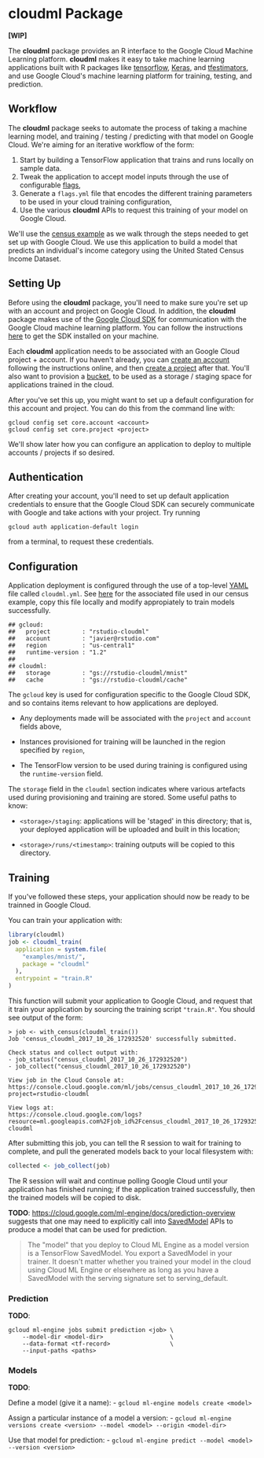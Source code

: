 cloudml Package
================

**\[WIP\]**

The **cloudml** package provides an R interface to the Google Cloud Machine Learning platform. **cloudml** makes it easy to take machine learning applications built with R packages like [tensorflow](https://tensorflow.rstudio.com/), [Keras](https://keras.rstudio.com/), and [tfestimators](https://tensorflow.rstudio.com/tfestimators/), and use Google Cloud's machine learning platform for training, testing, and prediction.

Workflow
--------

The **cloudml** package seeks to automate the process of taking a machine learning model, and training / testing / predicting with that model on Google Cloud. We're aiming for an iterative workflow of the form:

1.  Start by building a TensorFlow application that trains and runs locally on sample data.
2.  Tweak the application to accept model inputs through the use of configurable [flags](https://tensorflow.rstudio.com/tools/training_flags.html),
3.  Generate a `flags.yml` file that encodes the different training parameters to be used in your cloud training configuration,
4.  Use the various **cloudml** APIs to request this training of your model on Google Cloud.

We'll use the [census example](https://github.com/rstudio/cloudml/tree/master/examples/census) as we walk through the steps needed to get set up with Google Cloud. We use this application to build a model that predicts an individual's income category using the United Stated Census Income Dataset.

Setting Up
----------

Before using the **cloudml** package, you'll need to make sure you're set up with an account and project on Google Cloud. In addition, the **cloudml** package makes use of the [Google Cloud SDK](https://cloud.google.com/sdk/) for communication with the Google Cloud machine learning platform. You can follow the instructions [here](https://cloud.google.com/sdk/downloads) to get the SDK installed on your machine.

Each **cloudml** application needs to be associated with an Google Cloud project + account. If you haven't already, you can [create an account](https://console.cloud.google.com) following the instructions online, and then [create a project](https://cloud.google.com/resource-manager/docs/creating-managing-projects) after that. You'll also want to provision a [bucket](https://cloud.google.com/storage/docs/creating-buckets), to be used as a storage / staging space for applications trained in the cloud.

After you've set this up, you might want to set up a default configuration for this account and project. You can do this from the command line with:

    gcloud config set core.account <account>
    gcloud config set core.project <project>

We'll show later how you can configure an application to deploy to multiple accounts / projects if so desired.

Authentication
--------------

After creating your account, you'll need to set up default application credentials to ensure that the Google Cloud SDK can securely communicate with Google and take actions with your project. Try running

    gcloud auth application-default login

from a terminal, to request these credentials.

Configuration
-------------

Application deployment is configured through the use of a top-level [YAML](http://yaml.org/) file called `cloudml.yml`. See [here](https://github.com/rstudio/cloudml/blob/master/examples/census/cloudml.yml) for the associated file used in our census example, copy this file locally and modify appropiately to train models successfully.

    ## gcloud:
    ##   project         : "rstudio-cloudml"
    ##   account         : "javier@rstudio.com"
    ##   region          : "us-central1"
    ##   runtime-version : "1.2"
    ## 
    ## cloudml:
    ##   storage         : "gs://rstudio-cloudml/mnist"
    ##   cache           : "gs://rstudio-cloudml/cache"

The `gcloud` key is used for configuration specific to the Google Cloud SDK, and so contains items relevant to how applications are deployed.

-   Any deployments made will be associated with the `project` and `account` fields above,

-   Instances provisioned for training will be launched in the region specified by `region`,

-   The TensorFlow version to be used during training is configured using the `runtime-version` field.

The `storage` field in the `cloudml` section indicates where various artefacts used during provisioning and training are stored. Some useful paths to know:

-   `<storage>/staging`: applications will be 'staged' in this directory; that is, your deployed application will be uploaded and built in this location;

-   `<storage>/runs/<timestamp>`: training outputs will be copied to this directory.

Training
--------

If you've followed these steps, your application should now be ready to be trainned in Google Cloud.

You can train your application with:

``` r
library(cloudml)
job <- cloudml_train(
  application = system.file(
    "examples/mnist/",
    package = "cloudml"
  ),
  entrypoint = "train.R"
)
```

This function will submit your application to Google Cloud, and request that it train your application by sourcing the training script `"train.R"`. You should see output of the form:

    > job <- with_census(cloudml_train())
    Job 'census_cloudml_2017_10_26_172932520' successfully submitted.

    Check status and collect output with:
    - job_status("census_cloudml_2017_10_26_172932520")
    - job_collect("census_cloudml_2017_10_26_172932520")

    View job in the Cloud Console at:
    https://console.cloud.google.com/ml/jobs/census_cloudml_2017_10_26_172932520?project=rstudio-cloudml

    View logs at:
    https://console.cloud.google.com/logs?resource=ml.googleapis.com%2Fjob_id%2Fcensus_cloudml_2017_10_26_172932520&project=rstudio-cloudml

After submitting this job, you can tell the R session to wait for training to complete, and pull the generated models back to your local filesystem with:

``` r
collected <- job_collect(job)
```

The R session will wait and continue polling Google Cloud until your application has finished running; if the application trained successfully, then the trained models will be copied to disk.

**TODO**: <https://cloud.google.com/ml-engine/docs/prediction-overview> suggests that one may need to explicitly call into [SavedModel](https://www.tensorflow.org/api_docs/python/tf/saved_model) APIs to produce a model that can be used for prediction.

> The "model" that you deploy to Cloud ML Engine as a model version is a TensorFlow SavedModel. You export a SavedModel in your trainer. It doesn't matter whether you trained your model in the cloud using Cloud ML Engine or elsewhere as long as you have a SavedModel with the serving signature set to serving\_default.

### Prediction

**TODO**:

    gcloud ml-engine jobs submit prediction <job> \
        --model-dir <model-dir>                   \
        --data-format <tf-record>                 \
        --input-paths <paths>

### Models

**TODO**:

Define a model (give it a name): - `gcloud ml-engine models create <model>`

Assign a particular instance of a model a version: - `gcloud ml-engine versions create <version> --model <model> --origin <model-dir>`

Use that model for prediction: - `gcloud ml-engine predict --model <model> --version <version>`
